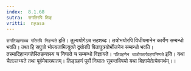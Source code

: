 ```yaml
---
index:  8.1.68
sutra:  सगतिरपि तिङ्
vritti:  nyasa
---
```


`सगतिग्रहणाच्च गतिरपि निहन्यते` इति। तुल्ययोगेऽत्र सहशब्दः। तत्रोभयोरपि विधीयमानेन कार्येण सम्बन्धो भवति। तथा हि सपुत्रो भोज्यतामित्युक्ते द्वयोरपि पितापुत्रयोर्भोजनेन सम्बन्धो भवति। तस्मादिहाप्यगतेस्तिङन्तस्य च निघाते च सम्बन्धो विज्ञायते। `गतिग्रहणेन चात्रोपसर्गग्रहणमिष्यते` इति। यथा चैतल्लभ्यते तथा पूर्वमेवाख्यातम्। तिङ्ग्रहणं पूर्वो निघातः सुबन्तविषयो यथा विज्ञायेतेत्येवमर्थम्।।

